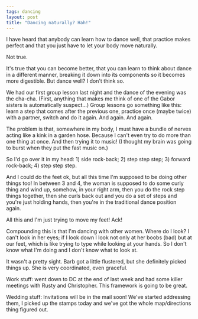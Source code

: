 ```yaml
---
tags: dancing
layout: post
title: "Dancing naturally? Hah!"
---
```




I have heard that anybody can learn how to dance well, that practice makes perfect and that you just have to let your body move naturally.

<p>Not true.

<p>It's true that you can become better, that you can learn to think about dance in a different manner, breaking it down into its components so it becomes more digestible. But dance well? I don't think so.</p>

<p>We had our first group lesson last night and the dance of the evening was the cha-cha. (First, anything that makes me think of one of the Gabor sisters is automatically suspect...) Group lessons go something like this: learn a step that comes after the previous one, practice once (maybe twice) with a partner, switch and do it again. And again. And again.</p>

<p>The problem is that, somewhere in my body, I must have a bundle of nerves acting like a kink in a garden hose. Because I can't even try to do more than one thing at once. And then trying it to music! (I thought my brain was going to burst when they put the fast music on.)</p>

<p>So I'd go over it in my head: 1) side rock-back; 2) step step step; 3) forward rock-back; 4) step step step.</p>

<p>And I could do the feet ok, but all this time I'm supposed to be doing other things too! In between 3 and 4, the woman is supposed to do some curly thing and wind up, somehow, in your right arm, then you do the rock step things together, then she curls back out and you do a set of steps and you're just holding hands, then you're in the traditional dance position again.</p>

<p>All this and I'm just trying to move my feet! Ack!</p>

<p>Compounding this is that I'm dancing with other women. Where do I look? I can't look in her eyes; if I look down I look not only at her boobs (bad) but at our feet, which is like trying to type while looking at your hands. So I don't know what I'm doing and I don't know what to look at.</p>

<p>It wasn't a pretty sight. Barb got a little flustered, but she definitely picked things up. She is very coordinated, even graceful.</p>

<p>Work stuff: went down to DC at the end of last week and had some killer meetings with Rusty and Christopher. This framework is going to be great.</p>

<p>Wedding stuff: Invitations will be in the mail soon! We've started addressing them, I picked up the stamps today and we've got the whole map/directions thing figured out.</p>


